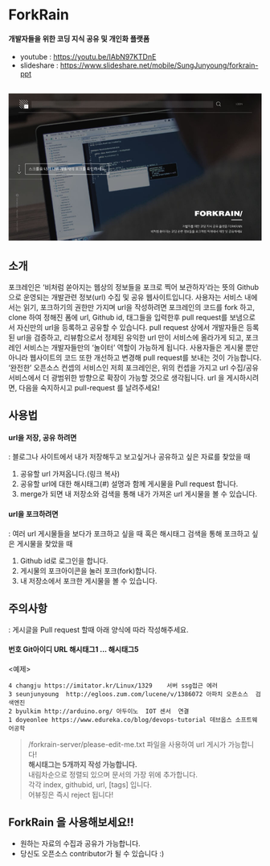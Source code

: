 # ForkRain
#### 개발자들을 위한 코딩 지식 공유 및 개인화 플랫폼

- youtube : https://youtu.be/IAbN97KTDnE
- slideshare : https://www.slideshare.net/mobile/SungJunyoung/forkrain-ppt

![Logo](./assets/logo.jpg)
---

## 소개
포크레인은 ‘비처럼 쏟아지는 웹상의 정보들을 포크로 찍어 보관하자’라는 뜻의 Github으로 운영되는 개발관련 정보(url) 수집 및 공유 웹사이트입니다. 사용자는 서비스 내에서는 읽기, 포크하기의 권한만 가지며 url을 작성하려면 포크레인의 코드를 fork 하고, clone 하여 정해진 폼에 url, Github id, 태그들을 입력한후 pull request를 보냄으로서 자신만의 url을 등록하고 공유할 수 있습니다. pull request 상에서 개발자들은 등록된 url을 검증하고, 리뷰함으로서 정제된 유익한 url 만이 서비스에 올라가게 되고, 포크레인 서비스는 개발자들만의 ‘놀이터’ 역할이 가능하게 됩니다. 사용자들은 게시물 뿐만 아니라 웹사이트의 코드 또한 개선하고 변경해 pull request를 보내는 것이 가능합니다. ‘완전한’ 오픈소스 컨셉의 서비스인 저희 포크레인은, 위의 컨셉을 가지고 url 수집/공유 서비스에서 더 광범위한 방향으로 확장이 가능할 것으로 생각됩니다.
url 을 게시하시려면, 다음을 숙지하시고 pull-request 를 날려주세요!

## 사용법
#### url을 저장, 공유 하려면
: 블로그나 사이트에서 내가 저장해두고 보고싶거나 공유하고 싶은 자료를 찾았을 때
1. 공유할 url 가져옵니다.(링크 복사)
2. 공유할 url에 대한 해시태그(#) 설명과 함께 게시물을 Pull request 합니다.
3. merge가 되면 내 저장소와 검색을 통해 내가 가져온 url 게시물을 볼 수 있습니다.

#### url을 포크하려면
: 여러 url 게시물들을 보다가 포크하고 싶을 때 혹은 해시태그 검색을 통해 포크하고 싶은 게시물을 찾았을 때
1. Github id로 로그인을 합니다.
2. 게시물의 포크아이콘을 눌러 포크(fork)합니다.
3. 내 저장소에서 포크한 게시물을 볼 수 있습니다.

## 주의사항
: 게시글을 Pull request 할때 아래 양식에 따라 작성해주세요.

#### 번호 Git아이디 URL 해시태그1 ... 해시태그5


<예제>
```
4 changju https://imitator.kr/Linux/1329	서버 ssg접근 에러
3 seunjunyoung  http://egloos.zum.com/lucene/v/1386072 아파치 오픈소스  검색엔진
2 byulkim http://arduino.org/ 아두이노  IOT 센서  연결
1 doyeonlee https://www.edureka.co/blog/devops-tutorial 데브옵스 소프트웨어공학
```

> /forkrain-server/please-edit-me.txt 파일을 사용하여 url 게시가 가능합니다!  
> **해시태그는 5개까지 작성 가능합니다.**  
> 내림차순으로 정렬되 있으며 문서의 가장 위에 추가합니다.  
> 각각  index, githubid, url, [tags] 입니다.  
> 어뷰징은 즉시 reject 됩니다!

## ForkRain 을 사용해보세요!!
* 원하는 자료의 수집과 공유가 가능합니다.
* 당신도 오픈소스 contributor가 될 수 있습니다 :)
